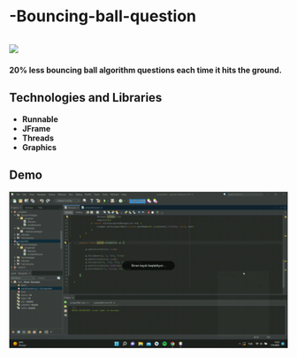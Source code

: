 # -Bouncing-ball-question
<img src="https://img.icons8.com/nolan/64/bouncing-ball.png"/> <b/>
- 
20% less bouncing ball algorithm questions each time it hits the ground.
## Technologies and Libraries
- Runnable
- JFrame
- Threads 
- Graphics
## Demo
<img src="https://github.com/Emre-Sari/-Bouncing-ball-question/blob/master/20221001_113536.gif" width="700"> 
